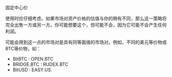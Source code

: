 固定中心价

使用时应仔细考虑。如果市场对资产价格的估值与你的稍有不同，那么这一策略将完全出售一方或另一方。你可能想要这个，但可能不会，因为它可能不会产生任何利润。

可能会用到这一点的市场对是具有同等面值的市场对。例如，不同的美元等价物或BTC等价物，如：

- BitBTC : OPEN.BTC
- BRIDGE.BTC : RUDEX.BTC
- BitUSD : EASY.US.